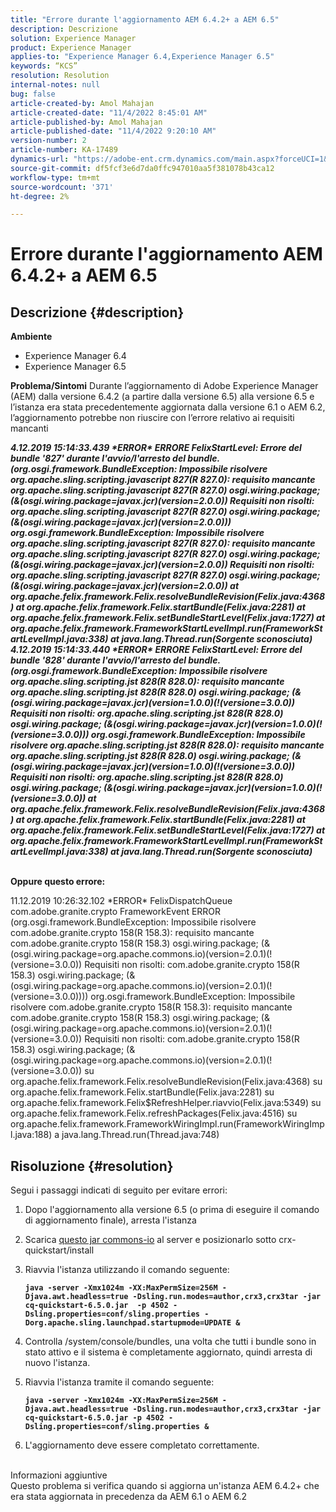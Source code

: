```yaml
---
title: "Errore durante l'aggiornamento AEM 6.4.2+ a AEM 6.5"
description: Descrizione
solution: Experience Manager
product: Experience Manager
applies-to: "Experience Manager 6.4,Experience Manager 6.5"
keywords: “KCS”
resolution: Resolution
internal-notes: null
bug: false
article-created-by: Amol Mahajan
article-created-date: "11/4/2022 8:45:01 AM"
article-published-by: Amol Mahajan
article-published-date: "11/4/2022 9:20:10 AM"
version-number: 2
article-number: KA-17489
dynamics-url: "https://adobe-ent.crm.dynamics.com/main.aspx?forceUCI=1&pagetype=entityrecord&etn=knowledgearticle&id=c239e0f7-1c5c-ed11-9561-6045bd006704"
source-git-commit: df5fcf3e6d7da0ffc947010aa5f381078b43ca12
workflow-type: tm+mt
source-wordcount: '371'
ht-degree: 2%

---
```


# Errore durante l&#39;aggiornamento AEM 6.4.2+ a AEM 6.5

## Descrizione {#description}

<b>Ambiente</b>
- Experience Manager 6.4
- Experience Manager 6.5

<b>Problema/Sintomi</b>
Durante l’aggiornamento di Adobe Experience Manager (AEM) dalla versione 6.4.2 (a partire dalla versione 6.5) alla versione 6.5 e l’istanza era stata precedentemente aggiornata dalla versione 6.1 o AEM 6.2, l’aggiornamento potrebbe non riuscire con l’errore relativo ai requisiti mancanti

<b>*4.12.2019 15:14:33.439 \*ERROR\* ERRORE FelixStartLevel: Errore del bundle &#39;827&#39; durante l&#39;avvio/l&#39;arresto del bundle. (org.osgi.framework.BundleException: Impossibile risolvere org.apache.sling.scripting.javascript 827(R 827.0): requisito mancante org.apache.sling.scripting.javascript 827(R 827.0) osgi.wiring.package; (&amp;(osgi.wiring.package=javax.jcr)(version=2.0.0)) Requisiti non risolti: org.apache.sling.scripting.javascript 827(R 827.0) osgi.wiring.package; (&amp;(osgi.wiring.package=javax.jcr)(version=2.0.0)))*
*org.osgi.framework.BundleException: Impossibile risolvere org.apache.sling.scripting.javascript 827(R 827.0): requisito mancante org.apache.sling.scripting.javascript 827(R 827.0) osgi.wiring.package; (&amp;(osgi.wiring.package=javax.jcr)(version=2.0.0)) Requisiti non risolti: org.apache.sling.scripting.javascript 827(R 827.0) osgi.wiring.package; (&amp;(osgi.wiring.package=javax.jcr)(version=2.0.0))*
*at org.apache.felix.framework.Felix.resolveBundleRevision(Felix.java:4368)*
*at org.apache.felix.framework.Felix.startBundle(Felix.java:2281)*
*at org.apache.felix.framework.Felix.setBundleStartLevel(Felix.java:1727)*
*at org.apache.felix.framework.FrameworkStartLevelImpl.run(FrameworkStartLevelImpl.java:338)*
*at java.lang.Thread.run(Sorgente sconosciuta)*
*4.12.2019 15:14:33.440 \*ERROR\* ERRORE FelixStartLevel: Errore del bundle &#39;828&#39; durante l&#39;avvio/l&#39;arresto del bundle. (org.osgi.framework.BundleException: Impossibile risolvere org.apache.sling.scripting.jst 828(R 828.0): requisito mancante org.apache.sling.scripting.jst 828(R 828.0) osgi.wiring.package; (&amp;(osgi.wiring.package=javax.jcr)(version=1.0.0)(!(versione=3.0.0)) Requisiti non risolti: org.apache.sling.scripting.jst 828(R 828.0) osgi.wiring.package; (&amp;(osgi.wiring.package=javax.jcr)(version=1.0.0)(!(versione=3.0.0)))*
*org.osgi.framework.BundleException: Impossibile risolvere org.apache.sling.scripting.jst 828(R 828.0): requisito mancante org.apache.sling.scripting.jst 828(R 828.0) osgi.wiring.package; (&amp;(osgi.wiring.package=javax.jcr)(version=1.0.0)(!(versione=3.0.0)) Requisiti non risolti: org.apache.sling.scripting.jst 828(R 828.0) osgi.wiring.package; (&amp;(osgi.wiring.package=javax.jcr)(version=1.0.0)(!(versione=3.0.0))*
*at org.apache.felix.framework.Felix.resolveBundleRevision(Felix.java:4368)*
*at org.apache.felix.framework.Felix.startBundle(Felix.java:2281)*
*at org.apache.felix.framework.Felix.setBundleStartLevel(Felix.java:1727)*
*at org.apache.felix.framework.FrameworkStartLevelImpl.run(FrameworkStartLevelImpl.java:338)*
*at java.lang.Thread.run(Sorgente sconosciuta)*

<br>Oppure questo errore:</b>

11.12.2019 10:26:32.102 \*ERROR\* FelixDispatchQueue com.adobe.granite.crypto FrameworkEvent ERROR (org.osgi.framework.BundleException: Impossibile risolvere com.adobe.granite.crypto 158(R 158.3): requisito mancante com.adobe.granite.crypto 158(R 158.3) osgi.wiring.package; (&amp;(osgi.wiring.package=org.apache.commons.io)(version=2.0.1)(!(versione=3.0.0)) Requisiti non risolti: com.adobe.granite.crypto 158(R 158.3) osgi.wiring.package; (&amp;(osgi.wiring.package=org.apache.commons.io)(version=2.0.1)(!(versione=3.0.0)))) org.osgi.framework.BundleException: Impossibile risolvere com.adobe.granite.crypto 158(R 158.3): requisito mancante com.adobe.granite.crypto 158(R 158.3) osgi.wiring.package; (&amp;(osgi.wiring.package=org.apache.commons.io)(version=2.0.1)(!(versione=3.0.0)) Requisiti non risolti: com.adobe.granite.crypto 158(R 158.3) osgi.wiring.package; (&amp;(osgi.wiring.package=org.apache.commons.io)(version=2.0.1)(!(versione=3.0.0)) su org.apache.felix.framework.Felix.resolveBundleRevision(Felix.java:4368) su org.apache.felix.framework.Felix.startBundle(Felix.java:2281) su org.apache.felix.framework.Felix$RefreshHelper.riavvio(Felix.java:5349) su org.apache.felix.framework.Felix.refreshPackages(Felix.java:4516) su org.apache.felix.framework.FrameworkWiringImpl.run(FrameworkWiringImpl.java:188) a java.lang.Thread.run(Thread.java:748)


## Risoluzione {#resolution}

Segui i passaggi indicati di seguito per evitare errori:
1. Dopo l&#39;aggiornamento alla versione 6.5 (o prima di eseguire il comando di aggiornamento finale), arresta l&#39;istanza
2. Scarica [questo jar commons-io](https://repo1.maven.org/maven2/commons-io/commons-io/2.6/commons-io-2.6.jar) al server e posizionarlo sotto crx-quickstart/install
3. Riavvia l&#39;istanza utilizzando il comando seguente:

   <b>`java -server -Xmx1024m -XX:MaxPermSize=256M -Djava.awt.headless=true -Dsling.run.modes=author,crx3,crx3tar -jar cq-quickstart-6.5.0.jar  -p 4502 -Dsling.properties=conf/sling.properties -Dorg.apache.sling.launchpad.startupmode=UPDATE &`</b>
4. Controlla /system/console/bundles, una volta che tutti i bundle sono in stato attivo e il sistema è completamente aggiornato, quindi arresta di nuovo l&#39;istanza.
5. Riavvia l&#39;istanza tramite il comando seguente:

   <b>`java -server -Xmx1024m -XX:MaxPermSize=256M -Djava.awt.headless=true -Dsling.run.modes=author,crx3,crx3tar -jar cq-quickstart-6.5.0.jar -p 4502 -Dsling.properties=conf/sling.properties &`</b>
6. L&#39;aggiornamento deve essere completato correttamente.

<br>Informazioni aggiuntive<br>
Questo problema si verifica quando si aggiorna un&#39;istanza AEM 6.4.2+ che era stata aggiornata in precedenza da AEM 6.1 o AEM 6.2
